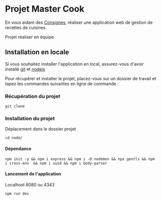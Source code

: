 
# Projet Master Cook

En vous aidant des [Consignes](Consignes.md), réaliser une application web de gestion de recettes de cuisines.

Projet réaliser en équipe

## Installation en locale

Si vous souhaitez installer l'application en local, assurez-vous d'avoir installé [git](https://git-scm.com/downloads) et [nodejs](https://nodejs.org/en)


Pour récupérer et installer le projet, placez-vous sur un dossier de travail et tapez les commandes suivantes en ligne de commande :

### Récupération du projet

```
git clone 
```

### Installation du projet

Déplacement dans le dossier projet
```
cd node/

```

#### Dépendance

```
npm init -y && npm i express && npm i -D nodemon && npx gentls && npm i cross-env  && npm i uuid && npm i body-parser

```

#### Lancement de l'application
Localhost 8080 ou 4343

```
npm run dev 
```